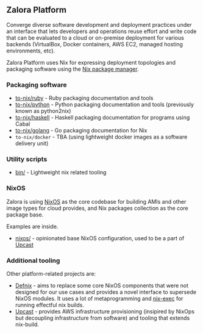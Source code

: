 ## Zalora Platform

Converge diverse software development and deployment practices under
an interface that lets developers and operations reuse
effort and write code that can be evaluated to a cloud or on-premise
deployment for various backends (VirtualBox, Docker containers, AWS
EC2, managed hosting environments, etc).

Zalora Platform uses Nix for expressing deployment topologies and packaging software
using the [Nix package manager](http://nixos.org/nix/).

### Packaging software

* [to-nix/ruby](to-nix/ruby) - Ruby packaging documentation and tools
* [to-nix/python](to-nix/python) - Python packaging documentation and tools (previously known as python2nix)
* [to-nix/haskell](to-nix/haskell) - Haskell packaging documentation for programs using Cabal
* [to-nix/golang](to-nix/golang) - Go packaging documentation for Nix
* `to-nix/docker` - TBA (using lightweight docker images as a software delivery unit)

### Utility scripts

* [bin/](bin) - Lightweight nix related tooling

### NixOS

Zalora is using [NixOS](https://github.com/nixos/nixpkgs/tree/release-14.12) as the core
codebase for building AMIs and other image types for cloud provides, and Nix packages collection
as the core package base.

Examples are inside.

* [nixos/](nixos/) - opinionated base NixOS configuration, used to be a part of [Upcast](https://github.com/zalora/upcast)

### Additional tooling

Other platform-related projects are:

* [Defnix](https://github.com/zalora/defnix) - aims to replace some core NixOS components that were not designed for our use cases and provides
a novel interface to supersede NixOS modules. It uses a lot of metaprogramming and [nix-exec](https://github.com/shlevy/nix-exec) for running effectful nix builds.
* [Upcast](https://github.com/zalora/upcast) - provides AWS infrastructure provisioning (insipired by NixOps but decoupling infrastructure from software) and tooling that extends nix-build.

